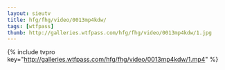```yaml
--- 
layout: sieutv
title: hfg/fhg/video/0013mp4kdw/
tags: [wtfpass]
thumb: http://galleries.wtfpass.com/hfg/fhg/video/0013mp4kdw/1.jpg
---
```

{% include tvpro key="http://galleries.wtfpass.com/hfg/fhg/video/0013mp4kdw/1.mp4" %} 
